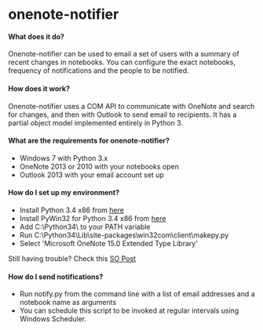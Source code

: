 onenote-notifier
================

#### What does it do?

Onenote-notifier can be used to email a set of users with a summary of recent changes in notebooks. You can configure 
the exact notebooks, frequency of notifications and the people to be notified. 

#### How does it work? 

Onenote-notifier uses a COM API to communicate with OneNote and search for changes, and then with Outlook to send email 
to recipients. It has a partial object model implemented entirely in Python 3.


#### What are the requirements for onenote-notifier?

* Windows 7 with Python 3.x
* OneNote 2013 or 2010 with your notebooks open
* Outlook 2013 with your email account set up


#### How do I set up my environment?

* Install Python 3.4 x86 from [here](https://www.python.org/download/releases/3.4.0/) 
* Install PyWin32 for Python 3.4 x86 from [here](http://sourceforge.net/projects/pywin32/files/pywin32/) 
* Add C:\Python34\ to your PATH variable
* Run C:\Python34\Lib\site-packages\win32com\client\makepy.py
* Select 'Microsoft OneNote 15.0 Extended Type Library'

Still having trouble? Check this [SO Post](http://stackoverflow.com/questions/16287432/python-pywin-onenote-com-onenote-application-15-cannot-automate-the-makepy-p)


#### How do I send notifications?

* Run notify.py from the command line with a list of email addresses and a notebook name as arguments
* You can schedule this script to be invoked at regular intervals using Windows Scheduler. 
